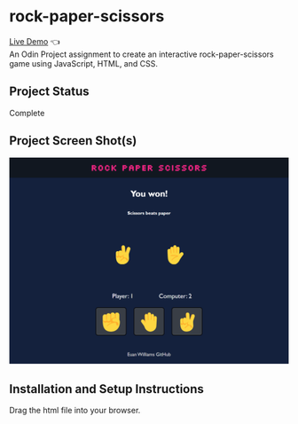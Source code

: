 # rock-paper-scissors
[Live Demo](https://euanrw.github.io/rock-paper-scissors/) :point_left:  
An Odin Project assignment to create an interactive rock-paper-scissors game using JavaScript, HTML, and CSS. 

## Project Status
Complete

## Project Screen Shot(s)
![](project.png)

## Installation and Setup Instructions

Drag the html file into your browser.
